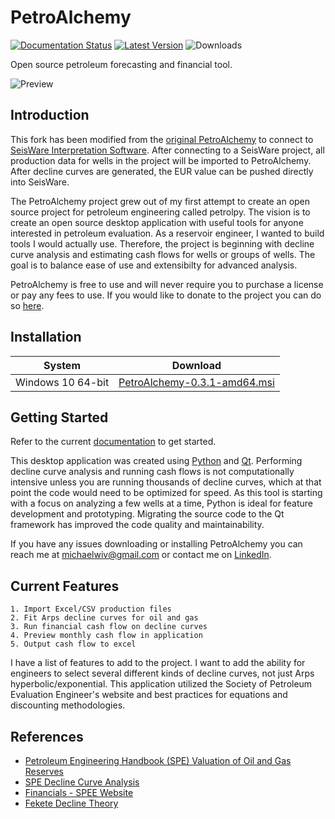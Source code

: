 # PetroAlchemy

[![Documentation Status](https://readthedocs.org/projects/petroalchemy/badge/?version=latest)](https://petroalchemy.readthedocs.io/en/latest/?badge=latest)
[![Latest Version](https://img.shields.io/github/v/release/mwentzWW/PetroAlchemy?include_prereleases)](https://github.com/markogauk/PetroAlchemy/releases)
![Downloads](https://img.shields.io/github/downloads/mwentzWW/PetroAlchemy/total)

Open source petroleum forecasting and financial tool.

![Preview](./docs/img/preview_0.3.0-beta.gif)

## Introduction

This fork has been modified from the [original PetroAlchemy](https://github.com/mwentzWW/PetroAlchemy) to connect to [SeisWare Interpretation Software](https://seisware.com/). After connecting to a SeisWare project, all production data for wells in the project will be imported to PetroAlchemy. After decline curves are generated, the EUR value can be pushed directly into SeisWare.

The PetroAlchemy project grew out of my first attempt to create an open source project for petroleum engineering called petrolpy. The vision is to create an open source desktop application with useful tools for anyone interested in petroleum evaluation. As a reservoir engineer, I wanted to build tools I would actually use. Therefore, the project is beginning with decline curve analysis and estimating cash flows for wells or groups of wells. The goal is to balance ease of use and extensibilty for advanced analysis.

PetroAlchemy is free to use and will never require you to purchase a license or pay any fees to use. If you would like to donate to the project you can do so [here](https://paypal.me/MichaelWentz).

## Installation

| System            | Download                                                                                                                                      |
| ----------------- | --------------------------------------------------------------------------------------------------------------------------------------------- |
| Windows 10 64-bit | [PetroAlchemy-0.3.1-amd64.msi](https://github.com/markogauk/PetroAlchemy/releases/download/0.3.1/PetroAlchemy-0.3.1-amd64.msi) |

## Getting Started

Refer to the current [documentation](https://petroalchemy.readthedocs.io/en/latest/tutorial.html) to get started.

This desktop application was created using [Python](https://www.python.org/) and [Qt](https://www.qt.io/). Performing decline curve analysis and running cash flows is not computationally intensive unless you are running thousands of decline curves, which at that point the code would need to be optimized for speed. As this tool is starting with a focus on analyzing a few wells at a time, Python is ideal for feature development and prototyping. Migrating the source code to the Qt framework has improved the code quality and maintainability.

If you have any issues downloading or installing PetroAlchemy you can reach me at michaelwiv@gmail.com or contact me on [LinkedIn](https://www.linkedin.com/in/mwentzww/).

## Current Features

    1. Import Excel/CSV production files
    2. Fit Arps decline curves for oil and gas
    3. Run financial cash flow on decline curves
    4. Preview monthly cash flow in application
    5. Output cash flow to excel

I have a list of features to add to the project. I want to add the ability for engineers to select several different kinds of decline curves, not just Arps hyperbolic/exponential. This application utilized the Society of Petroleum Evaluation Engineer's website and best practices for equations and discounting methodologies.

## References

- [Petroleum Engineering Handbook (SPE) Valuation of Oil and Gas Reserves](https://petrowiki.org/PEH:Valuation_of_Oil_and_Gas_Reserves)
- [SPE Decline Curve Analysis](https://petrowiki.spe.org/Production_forecasting_decline_curve_analysis)
- [Financials - SPEE Website](https://spee.org/resources/recommended-evaluation-practices-reps)
- [Fekete Decline Theory](http://www.fekete.com/san/webhelp/feketeharmony/harmony_webhelp/content/html_files/reference_material/Analysis_Method_Theory/Traditional_Decline_Theory.htm)
